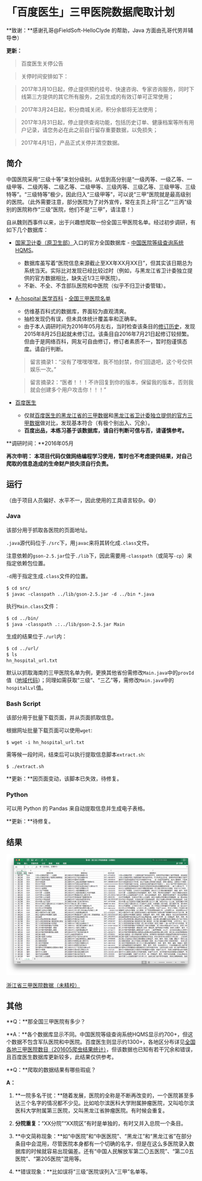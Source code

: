 # 「百度医生」三甲医院数据爬取计划

**致谢：**感谢孔哥@FieldSoft-HelloClyde 的帮助，Java 方面由孔哥代劳并辅导:sunglasses:）

**更新：**

> 百度医生关停公告

> 关停时间安排如下：

> 2017年3月10日起，停止提供预约挂号、快速咨询、专家咨询服务，同时下线第三方提供的其它所有服务，之前生成的有效订单可正常使用；

> 2017年3月24日起，积分商城关闭，积分余额将无法使用；

> 2017年3月31日起，停止提供查询功能，包括历史订单、健康档案等所有用户记录，请您务必在此之前自行留存重要数据，以免损失；

> 2017年4月1日，产品正式关停并清空数据。

## 简介

中国医院采用“三级十等”来划分级别。从低到高分别是“一级丙等、一级乙等、一级甲等、二级丙等、二级乙等、二级甲等、三级丙等、三级乙等、三级甲等、三级特等”。“三级特等”极少，因此归入“三级甲等”，可以说“三甲”医院就是最高级别的医院。（此外需要注意，部分医院为了对外宣传，常在主页上将“三乙”“三丙”级别的医院称作“三级”医院，他们不是“三甲”，请注意！）

自从魏则西事件以来，出于兴趣想爬取一份全国三甲医院名单。经过初步调研，有如下几个数据库：

* [国家卫计委（原卫生部）](http://www.moh.gov.cn/)入口的官方全国数据库 - [中国医院等级查询系统HQMS](https://www.hqms.org.cn/usp/roster/index.jsp)。
    * 数据库虽写着“医院信息来源截止至XX年XX月XX日”，但其实该日期总为系统当天。实际比对发现已经比较过时（例如，与黑龙江省卫计委独立提供的官方数据相比，缺失近1/3三甲医院）。
    * 不新、不全、不含部队医院和中医院（似乎不归卫计委管辖）。

* [A-hospital 医学百科](http://www.a-hospital.com/w/%E9%A6%96%E9%A1%B5) - [全国三甲医院名单](http://www.a-hospital.com/w/%E5%85%A8%E5%9B%BD%E4%B8%89%E7%94%B2%E5%8C%BB%E9%99%A2%E5%90%8D%E5%8D%95)
    * 仿维基百科式的数据库，界面较为直观清爽。
    * 抽检发现仍有误，但未具体统计覆盖率和正确率。
    * 由于本人调研时间为2016年05月左右，当时检查该条目的[修订历史](http://www.a-hospital.com/index.php?title=%E5%85%A8%E5%9B%BD%E4%B8%89%E7%94%B2%E5%8C%BB%E9%99%A2%E5%90%8D%E5%8D%95&action=history)，发现2015年8月25日起就未修订过。该条目自2016年7月21日起修订较频繁。但由于是网络百科，网友可自由修订，修订者素质不一，暂时抱谨慎态度。请自行判断。

    > 留言摘录1：“没有了嘿嘿嘿嘿，我不怕封禁，你们回退吧，这个号仅供娱乐一次。”

    > 留言摘录2：“医者！！！不许回复到你的版本，保留我的版本，否则我就会创建多个用户攻击你！！！”

* [百度医生](https://yi.baidu.com/pc)
    * 仅就[百度医生的黑龙江省的三甲数据](https://yi.baidu.com/pc/hospital/listpage?zt=self&zt_ext=&pvid=1488893981586337&provId=15&cityId=335&regionId=0)和[黑龙江省卫计委独立提供的官方三甲数据](http://www.hljhfpc.gov.cn/yydj.php)做对比，发现基本符合（有极个别出入、冗余）。
    * **百度出品，本练习基于该数据库，请自行判断可信与否，请谨慎参考。**

**调研时间：**2016年05月

**再次申明：** **本项目代码仅做网络编程学习使用，暂时也不考虑提供结果，对自己爬取的信息造成的生命财产损失须自行负责。**

## 运行

（由于项目人员偏好、水平不一，因此使用的工具语言较杂。:sweat_smile:）

### Java

该部分用于抓取各医院的页面地址。

`.java`源代码位于`./src`下，用`javac`来将其转化成`.class`文件。

注意依赖的`gson-2.5.jar`位于`./lib`下，因此需要用`-classpath`（或简写`-cp`）来指定依赖包位置。

`-d`用于指定生成`.class`文件的位置。
```
$ cd src/
$ javac -classpath ../lib/gson-2.5.jar -d ../bin *.java
```

执行`Main.class`文件：
```
$ cd ../bin/
$ java -classpath .:../lib/gson-2.5.jar Main 
```

生成的结果位于`./url`内：
```
$ cd ../url/
$ ls
hn_hospital_url.txt
```

默认以抓取海南的三甲医院名单为例，更换其他省份需修改`Main.java`中的`provId`值（[地域代码](./ref/地域代码.txt)）；同理如需获取“三级”、“三乙”等，需修改`Main.java`中的`hospitalLvl`值。

### Bash Script

该部分用于批量下载页面，并从页面抓取信息。

根据网址批量下载页面可以使用`wget`:
```
$ wget -i hn_hospital_url.txt
```
需等候一段时间，结束后可以执行提取信息脚本`extract.sh`:
```
$ ./extract.sh
```
**更新：**因页面变动，该脚本已失效，待修复。

### Python

可以用 Python 的 Pandas 来自动提取信息并生成电子表格。

**更新：**待修复。

## 结果

![zj_demo](./pic/zj_demo.png)

[浙江省三甲医院数据（未精校）](./demo/浙江省三甲医院数据（未精校）.xlsx)

## 其他

**Q：**那全国三甲医院有多少？

**A：**各个数据库显示不同。中国医院等级查询系统HQMS显示约700+，但这个数据不包含军队医院和中医院。百度医生则显示约1300+，各地区分布详见[全国各地三甲医院数目（201605爬虫结果统计）](./demo/全国各地三甲医院数目（201605爬虫结果统计）.txt)，但该数据也已知有若干冗余和错误，且百度医生数据库更新较多，此结果仅供参考。

**Q：**爬取的数据结果有哪些瑕疵？

**A：**

1. **一院多名干扰：**随着发展，医院的全称是不断再改变的，一个医院甚至多达三个名字的情况都不少见。比如哈尔滨医科大学附属肿瘤医院，又叫哈尔滨医科大学附属第三医院，又叫黑龙江省肿瘤医院。有时候会重复。

2. **分院重复：**“XX分院”“XX院区”有时是单独的，有时又并入总院一个条目。

3. **中文简称现象：**如“中医院”和“中医医院”、“黑龙江”和“黑龙江省”在部分条目中会混用，尽管医院本身都有一个切确的名字，但是在这么多医院录入数据库的时候就容易出现偏差。还有“中国人民解放军第二〇五医院”、“第二0五医院”、“第205医院”混用等。

4. **错误现象：**比如误将“三级”医院误列入“三甲”名单等。
